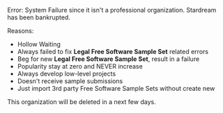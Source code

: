 Error: System Failure since it isn't a professional organization. Stardream has been bankrupted.

Reasons:

- Hollow Waiting
- Always failed to fix **Legal Free Software Sample Set** related errors
- Beg for new **Legal Free Software Sample Set**, result in a failure
- Popularity stay at zero and NEVER increase
- Always develop low-level projects
- Doesn't receive sample submissions
- Just import 3rd party Free Software Sample Sets without create new

This organization will be deleted in a next few days.
